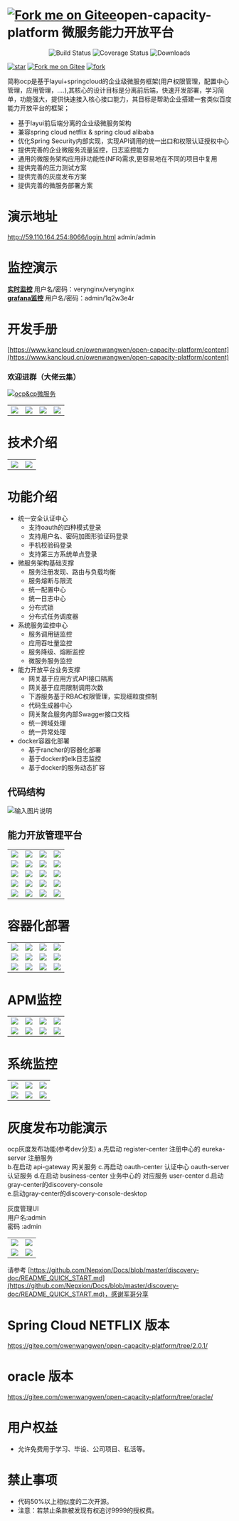 

# [![Fork me on Gitee](https://gitee.com/owenwangwen/open-capacity-platform/widgets/widget_5.svg)](https://gitee.com/owenwangwen/open-capacity-platform)open-capacity-platform 微服务能力开放平台 

<p align="center"> 
 <img src="https://img.shields.io/circleci/project/vuejs/vue/dev.svg" alt="Build Status">
  <img src="https://img.shields.io/badge/Spring%20Cloud-Hoxton.SR2.RELEASE-blue.svg" alt="Coverage Status">
  <img src="https://img.shields.io/badge/Spring%20Boot-2.2.2.RELEASE-blue.svg" alt="Downloads">
</p>


[![star](https://gitee.com/owenwangwen/open-capacity-platform/badge/star.svg?theme=white)](https://gitee.com/owenwangwen/open-capacity-platform/stargazers)
[![Fork me on Gitee](https://gitee.com/owenwangwen/open-capacity-platform/widgets/widget_6.svg)](https://gitee.com/owenwangwen/open-capacity-platform)
[![fork](https://gitee.com/owenwangwen/open-capacity-platform/badge/fork.svg?theme=white)](https://gitee.com/owenwangwen/open-capacity-platform/members)
 
简称ocp是基于layui+springcloud的企业级微服务框架(用户权限管理，配置中心管理，应用管理，....),其核心的设计目标是分离前后端，快速开发部署，学习简单，功能强大，提供快速接入核心接口能力，其目标是帮助企业搭建一套类似百度能力开放平台的框架；  
- 基于layui前后端分离的企业级微服务架构  
- 兼容spring cloud netflix & spring cloud alibaba  
- 优化Spring Security内部实现，实现API调用的统一出口和权限认证授权中心  
- 提供完善的企业微服务流量监控，日志监控能力   
- 通用的微服务架构应用非功能性(NFR)需求,更容易地在不同的项目中复用    
- 提供完善的压力测试方案  
- 提供完善的灰度发布方案  
- 提供完善的微服务部署方案  

    

# **演示地址** #
http://59.110.164.254:8066/login.html  admin/admin   


# **监控演示** #
<a target="_blank" href="http://47.98.236.203/verynginx/index.html">**实时监控**</a> 用户名/密码：verynginx/verynginx       
<a target="_blank" href="http://47.98.236.203:3000/#">**grafana监控**</a> 用户名/密码：admin/1q2w3e4r    

# 开发手册  
 [https://www.kancloud.cn/owenwangwen/open-capacity-platform/content](https://www.kancloud.cn/owenwangwen/open-capacity-platform/content)

### 欢迎进群（大佬云集）

<a target="_blank" href="//shang.qq.com/wpa/qunwpa?idkey=4eb3e891564dba87ff097d2ca403bf8c2ceb9244f198692feda5d0dd424b9457"><img border="0" src="//pub.idqqimg.com/wpa/images/group.png" alt="ocp&amp;cp微服务" title="ocp&amp;cp微服务"></a>  

<table>
	<tr>
            <td><img src=https://images.gitee.com/uploads/images/2019/1209/121109_59a8822c_869801.png "屏幕截图.png"" />
			<td><img src=https://images.gitee.com/uploads/images/2019/1209/121142_1f491d9b_869801.png "屏幕截图.png"" />
			<td><img src=https://images.gitee.com/uploads/images/2020/0401/194112_aa2542bd_869801.png "屏幕截图.png" />	
			<td><img src=https://images.gitee.com/uploads/images/2020/0518/105108_51d550de_869801.png "屏幕截图.png"" />					
	</tr>
</table>


# 技术介绍
<table>
	<tr>
		<td><img src="https://images.gitee.com/uploads/images/2020/0716/173815_cc75fc64_869801.png "屏幕截图.png"></td>
		<td><img src="https://images.gitee.com/uploads/images/2020/0531/225148_0dff4506_1441068.png "屏幕截图.png"></td>
    </tr>
	
</table>

# **功能介绍** 
- 统一安全认证中心
	- 支持oauth的四种模式登录
	- 支持用户名、密码加图形验证码登录
	- 手机校验码登录
	- 支持第三方系统单点登录
- 微服务架构基础支撑
	- 服务注册发现、路由与负载均衡
	- 服务熔断与限流
	- 统一配置中心
	- 统一日志中心
	- 分布式锁
	- 分布式任务调度器
- 系统服务监控中心
	- 服务调用链监控 
	- 应用吞吐量监控 
	- 服务降级、熔断监控
	- 微服务服务监控
- 能力开放平台业务支撑
	- 网关基于应用方式API接口隔离
	- 网关基于应用限制调用次数
	- 下游服务基于RBAC权限管理，实现细粒度控制
	- 代码生成器中心  
	- 网关聚合服务内部Swagger接口文档
	- 统一跨域处理
	- 统一异常处理
- docker容器化部署
	- 基于rancher的容器化部署
	- 基于docker的elk日志监控
	- 基于docker的服务动态扩容 
   
   
## 代码结构  
    
![输入图片说明](https://images.gitee.com/uploads/images/2020/0531/225255_8134df97_1441068.png "屏幕截图.png")

## 能力开放管理平台   

<table>
	<tr>
        <td><img src=https://images.gitee.com/uploads/images/2019/0330/112405_4b826028_869801.png "屏幕截图.png"/></td>
        <td><img src=https://images.gitee.com/uploads/images/2019/0908/215719_7280e0a7_869801.png "屏幕截图.png"/></td>
        <td><img src=https://images.gitee.com/uploads/images/2019/0908/215805_ccc6f047_869801.png "屏幕截图.png"/></td>
        <td><img src=https://images.gitee.com/uploads/images/2019/0908/215849_3579d1f2_869801.png "屏幕截图.png"/></td>
    </tr>
    <tr>
        <td><img src=https://images.gitee.com/uploads/images/2019/0908/215938_54aac61f_869801.png "屏幕截图.png"/></td>
        <td><img src=https://images.gitee.com/uploads/images/2019/0908/220014_980f9120_869801.png "屏幕截图.png"/></td>
        <td><img src=https://images.gitee.com/uploads/images/2019/0908/220042_ecb2e2f9_869801.png "屏幕截图.png"/></td>
        <td><img src=https://images.gitee.com/uploads/images/2019/0908/220109_a46454f2_869801.png "屏幕截图.png"/></td>
    </tr>
    <tr>
        <td><img src=https://images.gitee.com/uploads/images/2019/0731/144404_6e9f86e3_869801.png "屏幕截图.png"/></td>
        <td><img src=https://images.gitee.com/uploads/images/2019/0908/220334_eb7e8ccc_869801.png "屏幕截图.png"/></td>
		<td><img src=https://images.gitee.com/uploads/images/2019/0908/220403_d8941a88_869801.png "屏幕截图.png" /></td>
        <td><img src=https://images.gitee.com/uploads/images/2019/0908/220448_3e4ec4f0_869801.png "屏幕截图.png"/></td>
    </tr>
	<tr>
		<td><img src=https://images.gitee.com/uploads/images/2019/0908/220535_058f4e5c_869801.png "屏幕截图.png"/></td>
		<td><img src=https://images.gitee.com/uploads/images/2019/0908/220908_e83f7a53_869801.png "屏幕截图.png"/></td>
		<td><img src="https://images.gitee.com/uploads/images/2019/0329/212515_6b74c76a_869801.png "屏幕截图.png"/></td>
        <td><img src=https://images.gitee.com/uploads/images/2019/1021/180056_5df984ec_869801.png "屏幕截图.png"/></td>
    </tr>
	<tr>
        <td><img src=https://images.gitee.com/uploads/images/2019/1021/180342_fbfa0c95_869801.png "屏幕截图.png"/></td>
        <td><img src=https://images.gitee.com/uploads/images/2019/1021/180402_d345fc8c_869801.png "屏幕截图.png"/></td>
        <td><img src=https://images.gitee.com/uploads/images/2019/1021/180422_dec2b5c4_869801.png "屏幕截图.png"/></td>
        <td><img src=https://images.gitee.com/uploads/images/2019/1021/180439_d42f2d32_869801.png "屏幕截图.png"/></td>
    </tr>
</table>

# 容器化部署     
<table>
	<tr>
        <td><img src="https://images.gitee.com/uploads/images/2019/0126/125453_6682dba8_1147840.png"/></td>
        <td><img src="https://images.gitee.com/uploads/images/2019/0126/125453_3831567a_1147840.png"/></td>
        <td><img src="https://images.gitee.com/uploads/images/2019/0126/125454_b04fbc0d_1147840.png"/></td>
        <td><img src="https://images.gitee.com/uploads/images/2019/0126/125454_1f9ce4e8_1147840.png"/></td>
    </tr>
	<tr>
        <td><img src="https://images.gitee.com/uploads/images/2019/0126/125454_272e0e79_1147840.png"/></td>
        <td><img src="https://images.gitee.com/uploads/images/2019/0126/125455_0f0278dd_1147840.png"/></td>
        <td><img src="https://images.gitee.com/uploads/images/2019/0126/125455_05a5b463_1147840.png"/></td>
        <td><img src="https://images.gitee.com/uploads/images/2019/0126/125455_4827ecff_1147840.png"/></td>
    </tr>
    <tr>
        <td><img src="https://images.gitee.com/uploads/images/2019/0126/125456_7cf25a83_1147840.png"/></td>
        <td><img src="https://images.gitee.com/uploads/images/2019/0126/125456_bbac1fb9_1147840.png"/></td>
        <td><img src="https://images.gitee.com/uploads/images/2019/0126/125456_5c697b5f_1147840.png"/></td>
        <td><img src="https://images.gitee.com/uploads/images/2019/0126/125457_397161e8_1147840.png"/></td>
    </tr>
</table>
 
# APM监控 #
<table>
	<tr>
        <td><img src="https://images.gitee.com/uploads/images/2019/0330/105610_52def254_869801.png "屏幕截图.png"/></td>
        <td><img src="https://images.gitee.com/uploads/images/2019/0330/105638_5c7ab9ac_869801.png "屏幕截图.png"/></td>
        <td><img src="https://images.gitee.com/uploads/images/2019/0330/105713_c9c94365_869801.png "屏幕截图.png"/></td>
        <td><img src="https://images.gitee.com/uploads/images/2019/0330/105736_ac478159_869801.png "屏幕截图.png"/></td>
	</tr>
	<tr>
		<td><img src="https://images.gitee.com/uploads/images/2020/0703/151910_2bf8f7cf_869801.png "屏幕截图.png"/></td>
		<td><img src="https://images.gitee.com/uploads/images/2020/0703/151518_a64fb77c_869801.png "屏幕截图.png"/></td>
		<td><img src="https://images.gitee.com/uploads/images/2020/0703/151713_216d7010_869801.png "屏幕截图.png"/></td>
		<td><img src="https://images.gitee.com/uploads/images/2020/0703/151810_74106796_869801.png "屏幕截图.png"/></td>
    </tr>
     
</table>

# 系统监控 #
<table>
	<tr>
		<td><img src="https://images.gitee.com/uploads/images/2019/0523/085501_ee047496_869801.png "屏幕截图.png""/></td>
        <td><img src="https://images.gitee.com/uploads/images/2019/0401/230332_f777ea8d_869801.png "屏幕截图.png"/></td>
        <td><img src="https://images.gitee.com/uploads/images/2019/0401/230430_3eb6b5e0_869801.png "屏幕截图.png"/></td>
    </tr>
	<tr>
		<td><img src="https://images.gitee.com/uploads/images/2019/0722/164150_6c0ce093_869801.png "屏幕截图.png"/></td>
		<td><img src="https://images.gitee.com/uploads/images/2019/0722/163241_9b29852f_869801.png "屏幕截图.png""/></td>
        <td><img src="https://images.gitee.com/uploads/images/2019/0722/163356_08ec244d_869801.png "屏幕截图.png"/></td>
    </tr>
</table>

#  灰度发布功能演示   
 
ocp灰度发布功能(参考dev分支) 
a.先启动 register-center 注册中心的 eureka-server 注册服务  
b.在启动 api-gateway 网关服务 
c.再启动 oauth-center 认证中心 oauth-server 认证服务 
d.在启动 business-center 业务中心的 对应服务 user-center 
d.启动gray-center的discovery-console  
e.启动gray-center的discovery-console-desktop    
 
灰度管理UI  
用户名:admin      
密码  :admin  

<table>
	<tr>
        <td><img src="https://images.gitee.com/uploads/images/2019/0126/125451_c3b6224d_1147840.png"/></td>
        <td><img src="https://images.gitee.com/uploads/images/2019/0126/125450_b42073c5_1147840.png"/></td>
    </tr>
	<tr>
        <td><img src="https://images.gitee.com/uploads/images/2019/0126/125450_66e3a8db_1147840.png"/></td>
        <td><img src="https://images.gitee.com/uploads/images/2019/0126/125451_28b1bc41_1147840.png"/></td>
    </tr>
     
</table>

请参考
[https://github.com/Nepxion/Docs/blob/master/discovery-doc/README_QUICK_START.md](https://github.com/Nepxion/Docs/blob/master/discovery-doc/README_QUICK_START.md)，感谢军哥分享  


# Spring Cloud NETFLIX 版本
https://gitee.com/owenwangwen/open-capacity-platform/tree/2.0.1/


# oracle 版本
https://gitee.com/owenwangwen/open-capacity-platform/tree/oracle/

# 用户权益 #
- 允许免费用于学习、毕设、公司项目、私活等。

# 禁止事项 #
- 代码50%以上相似度的二次开源。
- 注意：若禁止条款被发现有权追讨9999的授权费。


